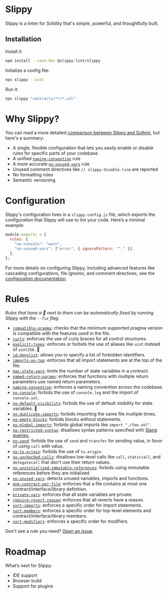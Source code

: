 # Slippy

Slippy is a linter for Solidity that's simple, powerful, and thoughtfully built.

## Installation

Install it:

```bash
npm install --save-dev @slippy-lint/slippy
```

Initialize a config file:

```bash
npx slippy --init
```

Run it:

```bash
npx slippy "contracts/**/*.sol"
```

# Why Slippy?

You can read a more detailed [comparison between Slippy and Solhint](/docs/slippy-vs-solhint.md), but here's a summary:

- A single, flexible configuration that lets you easily enable or disable rules for specific parts of your codebase
- A unified [`naming-convention`](/docs/rules/naming-convention.md) rule
- A more accurate [`no-unused-vars`](/docs/rules/no-unused-vars.md) rule
- Unused comment directives like `// slippy-disable-line` are reported
- No formatting rules
- Semantic versioning

# Configuration

Slippy's configuration lives in a `slippy.config.js` file, which exports the configuration that Slippy will use to lint your code. Here’s a minimal example:

```js
module.exports = {
  rules: {
    "no-console": "warn",
    "no-unused-vars": ["error", { ignorePattern: "^_" }],
  },
};
```

For more details on configuring Slippy, including advanced features like cascading configurations, file ignores, and comment directives, see the [configuration documentation](/docs/config.md).

# Rules

_Rules that have a 🔧 next to them can be automatically fixed by running Slippy with the `--fix` flag._

- [`compatible-pragma`](/docs/rules/compatible-pragma.md): checks that the minimum supported pragma version is compatible with the features used in the file.
- [`curly`](/docs/rules/curly.md): enforces the use of curly braces for all control structures.
- [`explicit-types`](/docs/rules/explicit-types.md): enforces or forbids the use of aliases like `uint` instead of `uint256`. 🔧
- [`id-denylist`](/docs/rules/id-denylist.md): allows you to specify a list of forbidden identifiers.
- [`imports-on-top`](/docs/rules/imports-on-top.md): enforces that all import statements are at the top of the file.
- [`max-state-vars`](/docs/rules/max-state-vars.md): limits the number of state variables in a contract.
- [`named-return-params`](/docs/rules/named-return-params.md): enforces that functions with multiple return parameters use named return parameters.
- [`naming-convention`](/docs/rules/naming-convention.md): enforces a naming convention across the codebase.
- [`no-console`](/docs/rules/no-console.md): forbids the use of `console.log` and the import of `console.sol`.
- [`no-default-visibility`](/docs/rules/no-default-visibility.md): forbids the use of default visibility for state variables. 🔧
- [`no-duplicate-imports`](/docs/rules/no-duplicate-imports.md): forbids importing the same file multiple times.
- [`no-empty-blocks`](/docs/rules/no-empty-blocks.md): forbids blocks without statements.
- [`no-global-imports`](/docs/rules/no-global-imports.md): forbids global imports like `import "./foo.sol"`.
- [`no-restricted-syntax`](/docs/rules/no-restricted-syntax.md): disallows syntax patterns specified with [Slang queries](https://nomicfoundation.github.io/slang/latest/user-guide/06-query-language/01-query-syntax/).
- [`no-send`](/docs/rules/no-send.md): forbids the use of `send` and `transfer` for sending value, in favor of using `call` with value.
- [`no-tx-origin`](/docs/rules/no-tx-origin.md): forbids the use of `tx.origin`.
- [`no-unchecked-calls`](/docs/rules/no-unchecked-calls.md): disallows low-level calls like `call`, `staticcall`, and `delegatecall` that don't use their return values.
- [`no-uninitialized-immutable-references`](/docs/rules/no-uninitialized-immutable-references.md): forbids using immutable references before they are initialized.
- [`no-unused-vars`](/docs/rules/no-unused-vars.md): detects unused variables, imports and functions.
- [`one-contract-per-file`](/docs/rules/one-contract-per-file.md): enforces that a file contains at most one contract/interface/library definition.
- [`private-vars`](/docs/rules/private-vars.md): enforces that all state variables are private.
- [`require-revert-reason`](/docs/rules/require-revert-reason.md): enforces that all reverts have a reason.
- [`sort-imports`](/docs/rules/sort-imports.md): enforces a specific order for import statements.
- [`sort-members`](/docs/rules/sort-members.md): enforces a specific order for top-level elements and contract/interface/library members.
- [`sort-modifiers`](/docs/rules/sort-modifiers.md): enforces a specific order for modifiers.

Don't see a rule you need? [Open an issue](https://github.com/fvictorio/slippy/issues/new).

# Roadmap

What’s next for Slippy:

- IDE support
- Browser build
- Support for plugins
